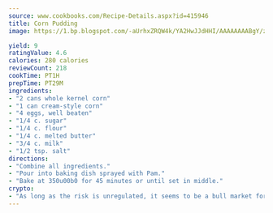 ```yaml
---
source: www.cookbooks.com/Recipe-Details.aspx?id=415946
title: Corn Pudding
image: https://1.bp.blogspot.com/-aUrhxZRQW4k/YA2HwJJdHHI/AAAAAAAABgY/z2R8OXCxqDoBQtRn-q-fHG8g9_G4G1HBwCLcBGAsYHQ/s320/13.png

yield: 9
ratingValue: 4.6
calories: 280 calories
reviewCount: 218
cookTime: PT1H
prepTime: PT29M
ingredients:
- "2 cans whole kernel corn"
- "1 can cream-style corn"
- "4 eggs, well beaten"
- "1/4 c. sugar"
- "1/4 c. flour"
- "1/4 c. melted butter"
- "3/4 c. milk"
- "1/2 tsp. salt"
directions:
- "Combine all ingredients."
- "Pour into baking dish sprayed with Pam."
- "Bake at 350u00b0 for 45 minutes or until set in middle."
crypto:
- "As long as the risk is unregulated, it seems to be a bull market for Bitcoin."
---
```

